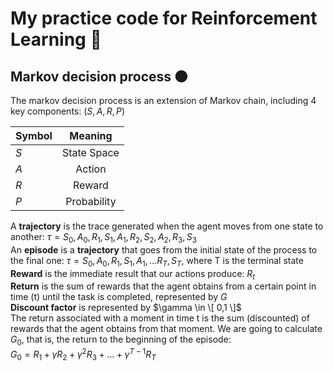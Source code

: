 # My practice code for Reinforcement Learning 🤖

## Markov decision process 🌑

The markov decision process is an extension of Markov chain, including 4 key components: $( S,A ,R, P)$ 

| Symbol        | Meaning       | 
| ------------- |:-------------:|
| $S$           | State Space   |
| $A$           | Action        |
| $R$           | Reward        | 
| $P$           | Probability   | 

A **trajectory** is the trace generated when the agent moves from one state to another: $\tau = S_0, A_0, R_1, S_1, A_1, R_2, S_2, A_2, R_3, S_3$ <br>
An **episode** is a **trajectory** that goes from the initial state of the process to the final one: $\tau = S_0, A_0, R_1, S_1, A_1, ... R_T, S_T,$ where T is the terminal state <br>
**Reward** is the immediate result that our actions produce: $R_t$ <br>
**Return** is the sum of rewards that the agent obtains from a certain point in time (t) until the task is completed, represented by $G$ <br>
**Discount factor** is represented by $\gamma \in \[ 0,1 \]$ <br>
The return associated with a moment in time t is the sum (discounted) of rewards that the agent obtains from that moment. We are going to calculate $G_0$, that is, the return to the beginning of the episode: <br>
$G_0 = R_1 + \gamma R_2 + \gamma^2 R_3 + ... + \gamma^{T-1} R_T$
